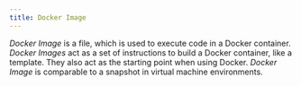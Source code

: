 ```yaml
---
title: Docker Image
---
```


*Docker Image* is a file, which is used to execute code in a Docker container. *Docker Images* act as a set of instructions to build a Docker container, like a template. They also act as the starting point when using Docker. *Docker Image* is comparable to a snapshot in virtual machine environments.